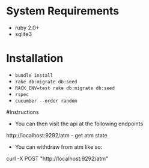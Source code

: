 # System Requirements

* ruby 2.0+
* sqlite3

# Installation

* `bundle install`
* `rake db:migrate db:seed`
* `RACK_ENV=test rake db:migrate db:seed`
* `rspec`
* `cucumber --order random`

#Instructions

- You can then visit the api at the following endpoints

http://localhost:9292/atm - get atm state

- You can withdraw from atm like so:

curl -X POST "http://localhost:9292/atm"
